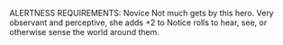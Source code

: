 ALERTNESS
REQUIREMENTS: Novice
Not much gets by this hero. Very observant and perceptive, she adds +2 to Notice rolls to hear, see, or otherwise sense the world around them.